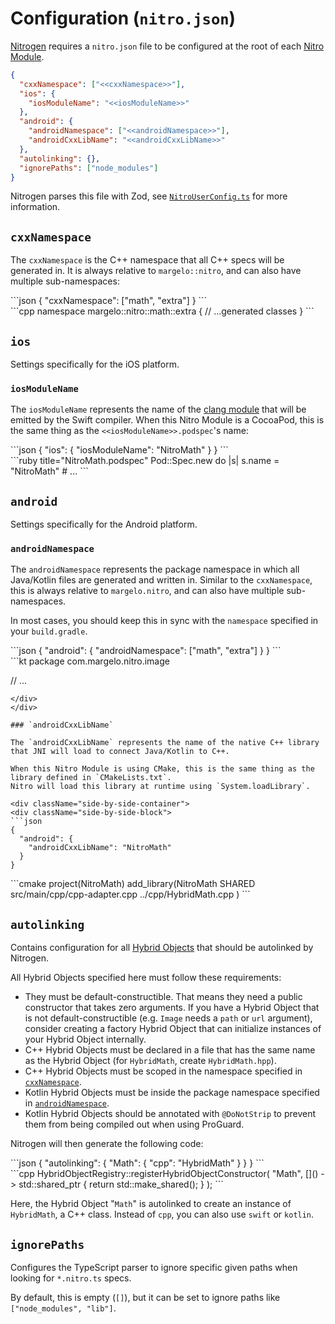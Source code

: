 ---
---

# Configuration (`nitro.json`)

[Nitrogen](nitrogen) requires a `nitro.json` file to be configured at the root of each [Nitro Module](nitro-modules).

```json
{
  "cxxNamespace": ["<<cxxNamespace>>"],
  "ios": {
    "iosModuleName": "<<iosModuleName>>"
  },
  "android": {
    "androidNamespace": ["<<androidNamespace>>"],
    "androidCxxLibName": "<<androidCxxLibName>>"
  },
  "autolinking": {},
  "ignorePaths": ["node_modules"]
}
```

Nitrogen parses this file with Zod, see [`NitroUserConfig.ts`](https://github.com/mrousavy/nitro/blob/main/packages/nitrogen/src/config/NitroUserConfig.ts) for more information.

## `cxxNamespace`

The `cxxNamespace` is the C++ namespace that all C++ specs will be generated in. It is always relative to `margelo::nitro`, and can also have multiple sub-namespaces:

<div className="side-by-side-container">
  <div className="side-by-side-block">
  ```json
  {
    "cxxNamespace": ["math", "extra"]
  }
  ```
  </div>
  <div className="side-by-side-block">
  ```cpp
  namespace margelo::nitro::math::extra {
    // ...generated classes
  }
  ```
  </div>
</div>

## `ios`

Settings specifically for the iOS platform.

### `iosModuleName`

The `iosModuleName` represents the name of the [clang module](https://clang.llvm.org/docs/Modules.html) that will be emitted by the Swift compiler.
When this Nitro Module is a CocoaPod, this is the same thing as the `<<iosModuleName>>.podspec`'s name:

<div className="side-by-side-container">
  <div className="side-by-side-block">
  ```json
  {
    "ios": {
      "iosModuleName": "NitroMath"
    }
  }
  ```
  </div>
  <div className="side-by-side-block">
  ```ruby title="NitroMath.podspec"
  Pod::Spec.new do |s|
    s.name         = "NitroMath"
    # ...
  ```
  </div>
</div>

## `android`

Settings specifically for the Android platform.

### `androidNamespace`

The `androidNamespace` represents the package namespace in which all Java/Kotlin files are generated and written in.
Similar to the `cxxNamespace`, this is always relative to `margelo.nitro`, and can also have multiple sub-namespaces.

In most cases, you should keep this in sync with the `namespace` specified in your `build.gradle`.

<div className="side-by-side-container">
  <div className="side-by-side-block">
  ```json
  {
    "android": {
      "androidNamespace": ["math", "extra"]
    }
  }
  ```
  </div>
  <div className="side-by-side-block">
  ```kt
  package com.margelo.nitro.image

  // ...
  ```
  </div>
</div>

### `androidCxxLibName`

The `androidCxxLibName` represents the name of the native C++ library that JNI will load to connect Java/Kotlin to C++.

When this Nitro Module is using CMake, this is the same thing as the library defined in `CMakeLists.txt`.
Nitro will load this library at runtime using `System.loadLibrary`.

<div className="side-by-side-container">
  <div className="side-by-side-block">
  ```json
  {
    "android": {
      "androidCxxLibName": "NitroMath"
    }
  }
  ```
  </div>
  <div className="side-by-side-block">
  ```cmake
  project(NitroMath)
  add_library(NitroMath SHARED
          src/main/cpp/cpp-adapter.cpp
          ../cpp/HybridMath.cpp
  )
  ```
  </div>
</div>

## `autolinking`

Contains configuration for all [Hybrid Objects](hybrid-objects) that should be autolinked by Nitrogen.

All Hybrid Objects specified here must follow these requirements:

- They must be default-constructible. That means they need a public constructor that takes zero arguments.
If you have a Hybrid Object that is not default-constructible (e.g. `Image` needs a `path` or `url` argument), consider creating a factory Hybrid Object that can initialize instances of your Hybrid Object internally.
- C++ Hybrid Objects must be declared in a file that has the same name as the Hybrid Object (for `HybridMath`, create `HybridMath.hpp`).
- C++ Hybrid Objects must be scoped in the namespace specified in [`cxxNamespace`](#cxxnamespace).
- Kotlin Hybrid Objects must be inside the package namespace specified in [`androidNamespace`](#androidnamespace).
- Kotlin Hybrid Objects should be annotated with `@DoNotStrip` to prevent them from being compiled out when using ProGuard.

Nitrogen will then generate the following code:

<div className="side-by-side-container">
  <div className="side-by-side-block">
  ```json
  {
    "autolinking": {
      "Math": {
        "cpp": "HybridMath"
      }
    }
  }
  ```
  </div>
  <div className="side-by-side-block">
  ```cpp
  HybridObjectRegistry::registerHybridObjectConstructor(
    "Math",
    []() -> std::shared_ptr<HybridObject> {
      return std::make_shared<HybridMath>();
    }
  );
  ```
  </div>
</div>

Here, the Hybrid Object "`Math`" is autolinked to create an instance of `HybridMath`, a C++ class. Instead of `cpp`, you can also use `swift` or `kotlin`.

## `ignorePaths`

Configures the TypeScript parser to ignore specific given paths when looking for `*.nitro.ts` specs.

By default, this is empty (`[]`), but it can be set to ignore paths like `["node_modules", "lib"]`.
